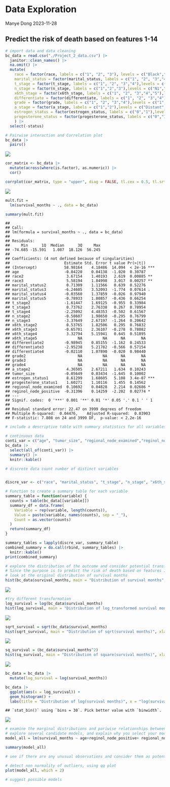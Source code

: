 Data Exploration
================
Manye Dong
2023-11-28

## Predict the risk of death based on features 1-14

``` r
# import data and data cleaning
bc_data = read.csv("./Project_2_data.csv") |>
  janitor::clean_names() |> 
  na.omit() |> 
  mutate(
    race = factor(race, labels = c("1", "2", "3"), levels = c("Black","White","Other")),
    marital_status = factor(marital_status, labels = c("1", "2", "3","4","5"),levels = c("Divorced", "Married", "Separated", "Single ", "Widowed")),
    t_stage = factor(t_stage, labels = c("1", "2", "3","4"),levels = c("T1", "T2", "T3", "T4")),
    n_stage = factor(n_stage, labels = c("1","2","3"),levels = c("N1","N2", "N3")),
    x6th_stage = factor(x6th_stage, labels = c("1", "2", "3","4","5"),levels = c("IIA","IIB","IIIA","IIIB","IIIC")),
    differentiate = factor(differentiate, labels = c("1", "2", "3","4"),levels = c("Moderately differentiated","Poorly differentiated","Undifferentiated","Well differentiated")),
    grade = factor(grade, labels = c("1", "2", "3","4"),levels = c("1","2","3"," anaplastic; Grade IV")),
    a_stage = factor(a_stage, labels = c("1","2"),levels = c("Distant","Regional")),
    estrogen_status = factor(estrogen_status, labels = c("0","1"),levels = c("Negative","Positive")),
    progesterone_status = factor(progesterone_status, labels = c("0","1"),levels = c("Negative","Positive"))
    ) |> 
  select(-status)
```

``` r
# Pairwise interaction and Correlation plot
bc_data |> 
  pairs()
```

![](Data-Exploration_files/figure-gfm/unnamed-chunk-3-1.png)<!-- -->

``` r
cor_matrix <- bc_data |> 
  mutate(across(where(is.factor), as.numeric)) |> 
  cor()

corrplot(cor_matrix, type = "upper", diag = FALSE, tl.cex = 0.5, tl.srt = 45)
```

![](Data-Exploration_files/figure-gfm/unnamed-chunk-3-2.png)<!-- -->

``` r
mult.fit = 
  lm(survival_months ~ ., data = bc_data)

summary(mult.fit)
```

    ## 
    ## Call:
    ## lm(formula = survival_months ~ ., data = bc_data)
    ## 
    ## Residuals:
    ##     Min      1Q  Median      3Q     Max 
    ## -74.685 -15.591   1.087  18.126  56.245 
    ## 
    ## Coefficients: (4 not defined because of singularities)
    ##                        Estimate Std. Error t value Pr(>|t|)    
    ## (Intercept)            58.98164    4.18486  14.094  < 2e-16 ***
    ## age                    -0.04220    0.04138  -1.020  0.30787    
    ## race2                   3.67154    1.40193   2.619  0.00885 ** 
    ## race3                   5.58194    1.84998   3.017  0.00257 ** 
    ## marital_status2         0.71309    1.11566   0.639  0.52276    
    ## marital_status3        -6.24605    3.52093  -1.774  0.07614 .  
    ## marital_status4        -0.03560    1.37859  -0.026  0.97940    
    ## marital_status5        -0.78933    1.80857  -0.436  0.66254    
    ## t_stage2               -1.61447    1.69125  -0.955  0.33984    
    ## t_stage3                0.73762    2.76338   0.267  0.78954    
    ## t_stage4               -2.25092    4.48353  -0.502  0.61567    
    ## n_stage2               -0.58607    1.98650  -0.295  0.76799    
    ## n_stage3               -3.37649    2.67197  -1.264  0.20642    
    ## x6th_stage2             0.53765    1.82506   0.295  0.76832    
    ## x6th_stage3            -0.65701    2.36107  -0.278  0.78082    
    ## x6th_stage4             3.32794    5.15941   0.645  0.51895    
    ## x6th_stage5                  NA         NA      NA       NA    
    ## differentiate2         -0.98945    0.85155  -1.162  0.24533    
    ## differentiate3         -2.95238    5.21782  -0.566  0.57154    
    ## differentiate4         -0.02110    1.07890  -0.020  0.98440    
    ## grade2                       NA         NA      NA       NA    
    ## grade3                       NA         NA      NA       NA    
    ## grade4                       NA         NA      NA       NA    
    ## a_stage2                4.36505    2.67211   1.634  0.10243    
    ## tumor_size             -0.05649    0.03434  -1.645  0.10002    
    ## estrogen_status1        8.61299    1.68605   5.108  3.4e-07 ***
    ## progesterone_status1    1.60271    1.10116   1.455  0.14562    
    ## regional_node_examined  0.10692    0.04828   2.214  0.02686 *  
    ## reginol_node_positive  -0.31396    0.14259  -2.202  0.02774 *  
    ## ---
    ## Signif. codes:  0 '***' 0.001 '**' 0.01 '*' 0.05 '.' 0.1 ' ' 1
    ## 
    ## Residual standard error: 22.47 on 3999 degrees of freedom
    ## Multiple R-squared:  0.04476,    Adjusted R-squared:  0.03903 
    ## F-statistic: 7.808 on 24 and 3999 DF,  p-value: < 2.2e-16

``` r
# include a descriptive table with summary statistics for all variables

# continuous data
conti_var = c("age", "tumor_size", "regional_node_examined","reginol_node_positive", "survival_months")
bc_data |>
  select(all_of(conti_var)) |>
  summary() |>
  knitr::kable()

# discrete data count number of distinct variables


discre_var <- c("race", "marital_status", "t_stage", "n_stage", "x6th_stage", "differentiate", "grade", "a_stage", "estrogen_status", "progesterone_status", "status")

# Function to create a summary table for each variable
summary_table = function(variable) {
  counts = table(bc_data[[variable]])
  summary_df = data.frame(
    Variable = rep(variable, length(counts)),
    Value = paste(variable, names(counts), sep = "_"),
    Count = as.vector(counts)
  )
  return(summary_df)
}

summary_tables = lapply(discre_var, summary_table)
combined_summary = do.call(rbind, summary_tables) |>
  knitr::kable()
print(combined_summary)
```

``` r
# explore the distribution of the outcome and consider potential transformations if necessary
# Since the purpose is to predict the risk of death based on features 1-14, we are going to fit a model with variables 1-14 as predictors (x) and the survival months as the y value. 
# look at the original distribution of survival months
hist(bc_data$survival_months, main = "Distribution of survival months", xlab = "Survival Month")
```

![](Data-Exploration_files/figure-gfm/unnamed-chunk-6-1.png)<!-- -->

``` r
#try different transformation 
log_survival = log(bc_data$survival_months)
hist(log_survival, main = "Distribution of log_transformed survival months", xlab = "log-transformed survival months")
```

![](Data-Exploration_files/figure-gfm/unnamed-chunk-6-2.png)<!-- -->

``` r
sqrt_survival = sqrt(bc_data$survival_months)
hist(sqrt_survival, main = "Distribution of sqrt(survival months)", xlab = "sqrt(survival months)")
```

![](Data-Exploration_files/figure-gfm/unnamed-chunk-6-3.png)<!-- -->

``` r
sq_survival = (bc_data$survival_months^2)
hist(sq_survival, main = "Distribution of square(survival months)", xlab = "square(survival months)")
```

![](Data-Exploration_files/figure-gfm/unnamed-chunk-6-4.png)<!-- -->

``` r
bc_data = bc_data |>
  mutate(log_survival = log(survival_months))

bc_data |>
  ggplot(aes(x = log_survival)) +
  geom_histogram() +
  labs(title = "Distribution of log(survival months)", x = "log(survival months)")
```

    ## `stat_bin()` using `bins = 30`. Pick better value with `binwidth`.

![](Data-Exploration_files/figure-gfm/unnamed-chunk-6-5.png)<!-- -->

``` r
# examine the marginal distributions and pariwise relationships between variables (e.g., to check to see whether any nonlinearities are immediately obvious)
# explore several candidate models, and explain why you select your model
model_all = lm(survival_months ~ age+reginol_node_positive+ regional_node_examined+factor(estrogen_status)+factor(progesterone_status)+tumor_size+factor(a_stage) +factor(grade)+factor(differentiate)+factor(x6th_stage)+factor(n_stage)+factor(t_stage)+factor(marital_status)+factor(race), data = bc_data)

summary(model_all)
```

``` r
# see if there are any unusual observations and consider them as potential outliers/influential points

# detect non normality of outliers, using qq plot
plot(model_all, which = 2)
```

``` r
# suggest possible models
```
